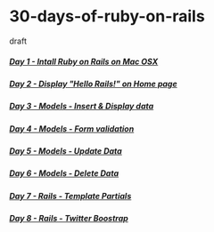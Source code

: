 # 30-days-of-ruby-on-rails
draft



##### [Day 1 - Intall Ruby on Rails on Mac OSX](1-install-ruby-on-rails)

##### [Day 2 - Display "Hello Rails!" on Home page](2-hello-world)

##### [Day 3 - Models - Insert & Display data](3-rails-models-insert-data)

##### [Day 4 - Models - Form validation](4-rails-models-form-validation)

##### [Day 5 - Models - Update Data](5-rails-models-update-data)

##### [Day 6 - Models - Delete Data](6-rails-model-delete-data)

##### [Day 7 - Rails - Template Partials](7-rails-template-partials)

##### [Day 8 - Rails - Twitter Boostrap](8-rails-templates-using-twitter-boostrap)